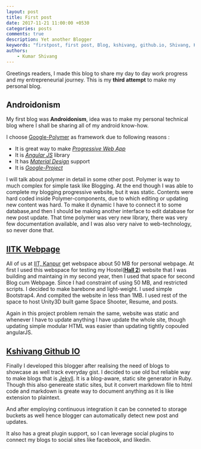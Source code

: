 ```yaml
---
layout: post
title: First post
date: 2017-11-21 11:00:00 +0530
categories: posts
comments: true
description: Yet another Blogger
keywords: "firstpost, first post, Blog, kshivang, github.io, Shivang, Kumar Shivang"
authors:
    - Kumar Shivang
---
```


Greetings readers, I made this blog to share my day to day work progress and my entrepreneurial journey.
This is my **third attempt** to make my personal blog. 

## Androidonism

My first blog was **Androidonism**, idea was to make my personal technical blog where I shall be sharing all of my android know-how. 

I choose [Google-Polymer](https://www.polymer-project.org) as framework due to following reasons :
* It is great way to make [*Progressive Web App*](https://developers.google.com/web/progressive-web-apps/)
* It is [*Angular JS*](https://angularjs.org) library
* It has [*Material Design*](https://material.io) support
* It is [*Google-Project*](https://opensource.google.com/projects/explore/featured)

I will talk about polymer in detail in some other post.
Polymer is way to much complex for simple task like Blogging. At the end though I was able to complete my blogging progressive website, but it was static. Contents were hard coded inside Polymer-components, due to which editing or updating new content was hard. To make it dynamic I have to connect it to some database,and then I should be making another interface to edit database for new post update. That time polymer was very new library, there was very few documentation available, and I was also very naive to web-technology, so never done that.


## [IITK Webpage](https://home.iitk.ac.in/~kshivang)

All of us at [IIT, Kanpur](https://www.iitk.ac.in) get webspace about 50 MB for personal webpage. At first I used this webspace for testing my Hostel([**Hall 2**](https://www.iitk.ac.in/hall2)) website that I was building and maintaing in my second year, then I used that space for second Blog cum Webpage. Since I had constraint of using 50 MB, and restricted scripts. I decided to make barebone and light-weight. I used simple Bootstrap4. And complted the website in less than 1MB. I used rest of the space to host Unity3D built game Space Shooter, Resume, and posts. 

Again in this project problem remain the same, website was static and whenever I have to update anything I have update the whole site, though updating simple modular HTML was easier than updating tightly copouled angularJS.

## [Kshivang Github IO](https://kshivang.github.io)

Finally I developed this blogger after realising the need of blogs to showcase as well track everyday gist. I decided to use old but reliable way to make blogs that is [Jekyll](http://Jekyllrb.com). It is a blog-aware, static site generator in Ruby. Though this also genereate static sites, but it convert markdown file to html code and markdown is greate way to document anything as it is like extension to plaintext.

And after employing continuous integration it can be conneted to storage buckets as well hence blogger can automatically detect new post and updates.

It also has a great plugin support, so I can leverage social plugins to connect my blogs to social sites like facebook, and likedin.



